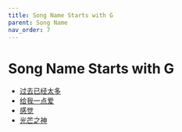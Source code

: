 ```yaml
---
title: Song Name Starts with G
parent: Song Name 
nav_order: 7
---
```


# Song Name Starts with G

- [过去已经太多](/lyrics/Zhao_Mu_Yang/guoquyijingtaiduo)
- [给我一点爱](/lyrics/Mian_Kong/geiwoyidianai)
- [感觉](/lyrics/Hou_Mu_Ren/ganjue)
- [光芒之神](/lyrics/Hei_Bao/guangmangzhishen)